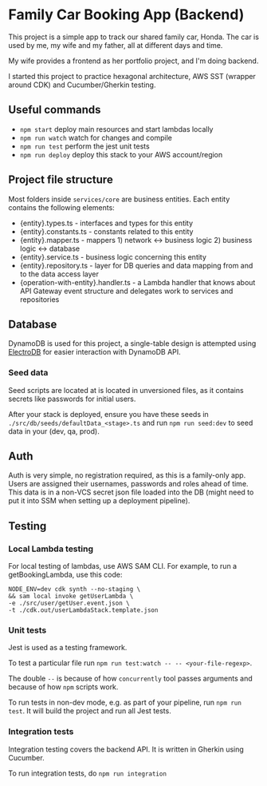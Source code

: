 # Family Car Booking App (Backend)

This project is a simple app to track our shared family car, Honda. The car is used by me, my wife and my father, all at different days and time.

My wife provides a frontend as her portfolio project, and I'm doing backend.

I started this project to practice hexagonal architecture, AWS SST (wrapper around CDK) and Cucumber/Gherkin testing.

## Useful commands

* `npm start`       deploy main resources and start lambdas locally
* `npm run watch`   watch for changes and compile
* `npm run test`    perform the jest unit tests
* `npm run deploy`  deploy this stack to your AWS account/region

## Project file structure
Most folders inside `services/core` are business entities. Each entity contains the following elements:
- {entity}.types.ts - interfaces and types for this entity
- {entity}.constants.ts - constants related to this entity
- {entity}.mapper.ts - mappers 1) network <-> business logic 2) business logic <-> database
- {entity}.service.ts - business logic concerning this entity
- {entity}.repository.ts - layer for DB queries and data mapping from and to the data access layer
- {operation-with-entity}.handler.ts - a Lambda handler that knows about API Gateway event structure and delegates work to services and repositories

## Database
DynamoDB is used for this project, a single-table design is attempted using [ElectroDB](https://github.com/tywalch/electrodb) for easier interaction with DynamoDB API.

### Seed data
Seed scripts are located at is located in unversioned files, as it contains secrets like passwords for initial users.

After your stack is deployed, ensure you have these seeds in `./src/db/seeds/defaultData_<stage>.ts` and run `npm run seed:dev` to seed data in your <stage> (dev, qa, prod).

## Auth
[//]: # (TODO add auth implementation docs)
Auth is very simple, no registration required, as this is a family-only app. Users are assigned their usernames, passwords and roles ahead of time. This data is in a non-VCS secret json file loaded into the DB (might need to put it into SSM when setting up a deployment pipeline).

## Testing

### Local Lambda testing
For local testing of lambdas, use AWS SAM CLI. For example, to run a getBookingLambda, use this code:

```
NODE_ENV=dev cdk synth --no-staging \
&& sam local invoke getUserLambda \
-e ./src/user/getUser.event.json \
-t ./cdk.out/userLambdaStack.template.json
```

### Unit tests
Jest is used as a testing framework.

To test a particular file run `npm run test:watch -- -- <your-file-regexp>`.

The double `--` is because of how `concurrently` tool passes arguments and because of how `npm` scripts work.

To run tests in non-dev mode, e.g. as part of your pipeline, run `npm run test`. It will build the project and run all Jest tests.

### Integration tests
Integration testing covers the backend API. It is written in Gherkin using Cucumber.

To run integration tests, do `npm run integration`

